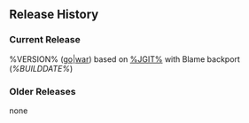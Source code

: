 ## Release History

### Current Release
%VERSION% ([go](http://code.google.com/p/gitblit/downloads/detail?name=%GO%)|[war](http://code.google.com/p/gitblit/downloads/detail?name=%WAR%)) based on [%JGIT%][jgit] with Blame backport &nbsp; (*%BUILDDATE%*)

### Older Releases
none

[jgit]: http://eclipse.org/jgit "Eclipse JGit Site"